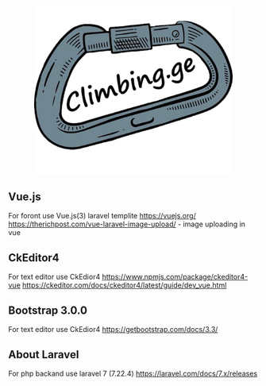 <p align="center"><img src="/public/images/site_img/site_logo/climibng,ge(becground).jpg" width="400"></p>




## Vue.js

For foront use Vue.js(3) laravel templite
https://vuejs.org/
https://therichpost.com/vue-laravel-image-upload/ - image uploading in vue


## CkEditor4

For text editor use CkEdior4
https://www.npmjs.com/package/ckeditor4-vue
https://ckeditor.com/docs/ckeditor4/latest/guide/dev_vue.html


## Bootstrap 3.0.0

For text editor use CkEdior4
https://getbootstrap.com/docs/3.3/


## About Laravel

For php backand use laravel 7 (7.22.4)
https://laravel.com/docs/7.x/releases